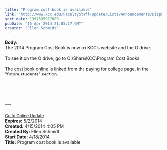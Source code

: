 ```yaml
---
title: "Program cost book is available"
link: "http://www.kcc.edu/FacultyStaff/update/Lists/Announcements/DispForm.aspx?ID=1472"
sort_date: 1397595917000
pubDate: "15 Apr 2014 21:05:17 GMT"
creator: "Ellen Schmidt"
---
```


<div><b>Body:</b> <div class="ExternalClass5EA10665A26D4AA2931D27DABAC30E3D">
<div>
<div>The 2014 Program Cost Book is now on KCC’s website and the O drive. </div>
<div> </div>
<div></div>
<div>To see it on the O drive, go to O:\Share\KCC\Program Cost Books. </div>
<div></div>
<div> </div>
<div>The <a href="/future/paying/cost/Documents/2014programcostbook04.01.14.pdf">cost book online</a> is linked from the paying for college page, in the &quot;future students&quot; section.</div>
<div> </div>
<div> </div>
<div><br /> </div>
<div> </div>
<div></div>
<div>
<div>
<div></div>
<div></div>
<div></div>
<div>
<div><font size="2">***</font></div>
<div> </div>
<div><font size="2"></font></div>
<div><font size="2"><a href="/FacultyStaff/update/Pages/dailyupdate.aspx">Go to Online Update</a></font><font size="2"></font></div>
<div><font size="2"></font></div></div></div></div></div></div></div>
<div><b>Expires:</b> 5/2/2014</div>
<div><b>Created:</b> 4/15/2014 4:05 PM</div>
<div><b>Created By:</b> Ellen Schmidt</div>
<div><b>Start Date:</b> 4/18/2014</div>
<div><b>Title:</b> Program cost book is available</div>
